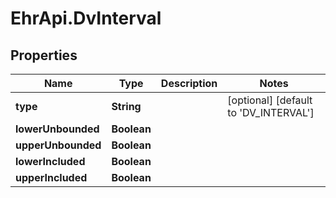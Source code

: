 # EhrApi.DvInterval

## Properties
Name | Type | Description | Notes
------------ | ------------- | ------------- | -------------
**type** | **String** |  | [optional] [default to &#x27;DV_INTERVAL&#x27;]
**lowerUnbounded** | **Boolean** |  | 
**upperUnbounded** | **Boolean** |  | 
**lowerIncluded** | **Boolean** |  | 
**upperIncluded** | **Boolean** |  | 
